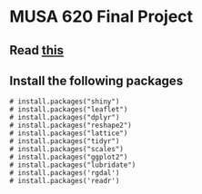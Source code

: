 # MUSA 620 Final Project

## Read [this](https://github.com/laylasun/musa620_shinyFinal/blob/master/app/about.md)

## Install the following packages

```
# install.packages("shiny")
# install.packages("leaflet")
# install.packages("dplyr")
# install.packages("reshape2")
# install.packages("lattice")
# install.packages("tidyr")
# install.packages("scales")
# install.packages("ggplot2")
# install.packages("lubridate")
# install.packages('rgdal')
# install.packages('readr')

```



